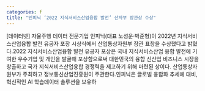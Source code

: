```yaml
---
categories: f
title: "인피닉 ‘2022 지식서비스산업융합 발전’ 산자부 장관상 수상"
---
```

[데이터넷] 자율주행 데이터 전문기업 인피닉(대표 노성운·박준형)이 2022년 지식서비스산업융합 발전 유공자 포장 시상식에서 산업통상자원부 장관 표창을 수상했다고 밝혔다.2022 지식서비스산업융합 발전 유공자 포상은 국내 지식서비스산업 융합 발전에 기여한 우수기업 및 개인을 발굴해 포상함으로써 대한민국의 융합 신산업 비즈니스 시장을 창출하고 국가 지식서비스산업융합 경쟁력을 제고하기 위해 마련된 상이다. 산업통상자원부가 주최하고 정보통신산업진흥원이 주관한다.인피닉은 글로벌 융합화 추세에 대비, 혁신적인 AI 학습데이터 솔루션을 보유하